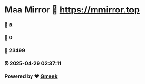 # Maa Mirror :link: https://mmirror.top 
### :page_facing_up: [9](https://mmirror.top/tag.html) 
### :speech_balloon: 0 
### :hibiscus: 23499 
### :alarm_clock: 2025-04-29 02:37:11 
### Powered by :heart: [Gmeek](https://github.com/Meekdai/Gmeek)

